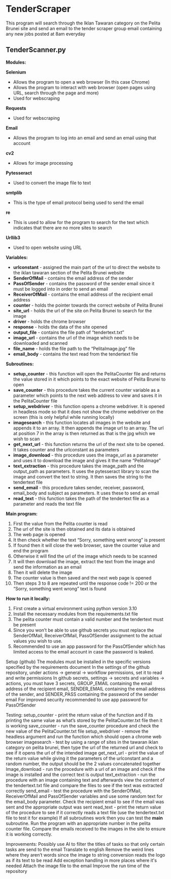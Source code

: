 # TenderScraper

This program will search through the Iklan Tawaran category on the Pelita Brunei site and send an email to the tender scraper group email containing any new jobs posted at 8am everyday

## __TenderScanner.py__

__Modules:__

**Selenium**
- Allows the program to open a web browser (In this case Chrome)
- Allows the program to interact with web browser (open pages using URL, search through the page and more)
- Used for webscraping
 
**Requests**
- Used for webscraping
 
**Email**
- Allows the program to log into an email and send an email using that account
 
**cv2**
- Allows for image processing

**Pytesseract**
- Used to convert the image file to text
  
**smtplib**
- This is the type of email protocol being used to send the email
  
**re**
- This is used to allow for the program to search for the text which indicates that there are no more sites to search
  
**Urllib3**
- Used to open website using URL

__Variables:__
- **urlconstant** - assigned the main part of the url to direct the website to the iklan tawaran section of the Pelita Brunei website
- **SenderOfMail** - contains the email address of the sender
- **PassOfSender** - contains the password of the sender email since it must be logged into in order to send an email
- **ReceiverOfMail** - contains the email address of the recipient email address
- **counter** - holds the pointer towards the correct website of Pelita Brunei
- **site_url** - holds the url of the site on Pelita Brunei to search for the image
- **driver** - holds the chrome browser
- **response** - holds the data of the site opened
- **output_file** - contains the file path of “tendertext.txt”
- **image_url** - contains the url of the image which needs to be downloaded and scanned
- **file_name** - holds the file path to the “PelitaImage.jpg” file
- **email_body** - contains the text read from the tendertext file

__Subroutines:__
- **setup_counter** - this function will open the PelitaCounter file and returns the value stored in it which points to the exact website of Pelita Brunei to open
- **save_counter** - this procedure takes the current counter variable as a parameter which points to the next web address to view and saves it in the PelitaCounter file
- **setup_webdriver** - this function opens a chrome webdriver. It is opened in headless mode so that it does not show the chrome webdriver on the screen (this is only helpful while running locally)
- **imagesearch** - this function locates all images in the website and appends it to an array. It then appends the image url to an array. The url at position 7 in the array is then returned as that is the jpg which we wish to scan
- **get_next_url** - this function returns the url of the next site to be opened. It takes counter and the urlconstant as parameters
- **image_download** - this procedure uses the image_url as a parameter and uses it to download the image and gives it the name “PelitaImage”
- **text_extraction** - this procedure takes the image_path and the output_path as parameters. It uses the pytesseract library to scan the image and convert the text to string. It then saves the string to the tendertext file
- **send_email** - this procedure takes sender, receiver, password, email_body and subject as parameters. It uses these to send an email
- **read_text** - this function takes the path of the tendertext file as a parameter and reads the text file

__Main program:__
1. First the value from the Pelita counter is read
2. The url of the site is then obtained and its data is obtained
3. The web page is opened
4. It then check whether the text “Sorry, something went wrong” is present
5. If found then it will close the web browser, save the counter value and end the program
6. Otherwise it will find the url of the image which needs to be scanned
7. It will then download the image, extract the text from the image and send the information as an email
8. Then it will delete the image
9. The counter value is then saved and the next web page is opened
10. Then steps 3 to 8 are repeated until the response code != 200 or the “Sorry, something went wrong” text is found

__How to run it locally:__
1. First create a virtual environment using python version 3.10
2. Install the necessary modules from the requirements.txt file
3. The pelita counter must contain a valid number and the tendertext must be present
4. Since you won’t be able to use github secrets you must replace the SenderOfMail, ReceiverOfMail, PassOfSender assignment to the actual values you wish to use.
5. Recommended to use an app password for the PassOfSender which has limited access to the email account in case the password is leaked.

Setup (github)
The modules must be installed in the specific versions specified by the requirements document
In the settings of the github repository, under actions → general → workflow permissions, set it to read and write permissions
In github secrets, settings → secrets and variables → actions, you must have 3 secrets, GROUP_EMAIL containing the email address of the recipient email, SENDER_EMAIL containing the email address of the sender, and SENDER_PASS containing the password of the sender email
For improved security recommended to use app password for PassOfSender

Testing:
setup_counter - print the return value of the function and if its printing the same value as what’s stored by the PelitaCounter.txt file then it is working
save_counter - run the save_counter procedure and check the new value of the PelitaCounter.txt file 
setup_webdriver - remove the headless argument and run the function which should open a chrome web browser
imagesearch - test by using a range of sites in the tawaran iklan category on pelita brunei, then type the url of the returned url and check to see if it opens the url of the intended image
get_next_url - print the value of the return value while giving it the parameters of the urlconstant and a random number, the output should be the 2 values concatenated together
Image_download - run the procedure with a url of an image and check if the image is installed and the correct text is output
text_extraction - run the procedure with an image containing text and afterwards view the content of the tendertext.txt file and compare the files to see if the text was extracted correctly
send_email - test the procedure with the SenderOfMail, ReceiverOfMail and PassOfSender variables and use some random text for the email_body parameter. Check the recipient email to see if the email was sent and the appropriate output was sent
read_text - print the return value of the procedure to see if it correctly reads a text file (use the tendertext.txt file to test it for example)
If all subroutines work then you can test the __main__ subroutine. Run the program with an appropriate number in the pelita counter file. Compare the emails received to the images in the site to ensure it is working correctly.


Improvements:
Possibly use AI to filter the titles of tasks so that only certain tasks are send to the email
Translate to english
Remove the weird lines where they aren’t words since the image to string conversion reads the logo as if its text to be read
Add exception handling in more places where it's needed
Attach the image file to the email
Improve the run time of the repository
